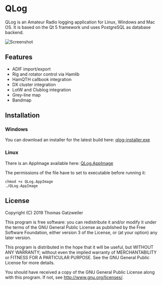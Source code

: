 # QLog

QLog is an Amateur Radio logging application for Linux, Windows and Mac OS. It
is based on the Qt 5 framework und uses PostgreSQL as database backend.

![Screenshot](https://dl2ic.de/qlog.png)

## Features

- ADIF import/export
- Rig and rotator control via Hamlib
- HamQTH callbook integration
- DX cluster integration
- LotW and Clublog integration
- Grey-line map
- Bandmap

## Installation

### Windows
You can download an installer for the latest build here: [qlog-installer.exe](https://qlog.dl2ic.de/build/qlog-installer.exe)

### Linux
There is an AppImage available here: [QLog.AppImage](https://qlog.dl2ic.de/build/QLog.AppImage)

The permissions of the file have to set to executable before running it:

```
chmod +x QLog.AppImage
./QLog.AppImage
```

## License

Copyright (C) 2019  Thomas Gatzweiler

This program is free software: you can redistribute it and/or modify
it under the terms of the GNU General Public License as published by
the Free Software Foundation, either version 3 of the License, or
(at your option) any later version.

This program is distributed in the hope that it will be useful,
but WITHOUT ANY WARRANTY; without even the implied warranty of
MERCHANTABILITY or FITNESS FOR A PARTICULAR PURPOSE.  See the
GNU General Public License for more details.

You should have received a copy of the GNU General Public License
along with this program.  If not, see <http://www.gnu.org/licenses/>.
